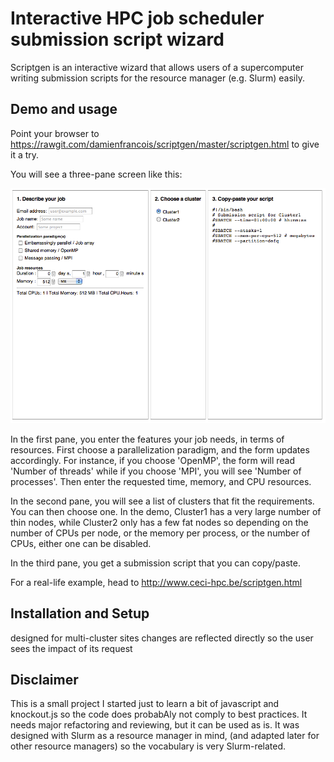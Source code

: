 Interactive HPC job scheduler submission script wizard
======================================================

Scriptgen is an interactive wizard that allows users of a supercomputer writing submission scripts for the resource manager (e.g. Slurm) easily.

Demo and usage
--------------

Point your browser to https://rawgit.com/damienfrancois/scriptgen/master/scriptgen.html to give it a try.

You will see a three-pane screen like this:

![screenshot](https://github.com/damienfrancois/scriptgen/blob/master/img/screenshot.png)

In the first pane, you enter the features your job needs, in terms of resources. First choose a parallelization paradigm, and the form updates accordingly. For instance, if you choose 'OpenMP', the form will read 'Number of threads' while if you choose 'MPI', you will see 'Number of processes'. Then enter the requested time, memory, and CPU resources.

In the second pane, you will see a list of clusters that fit the requirements. You can then choose one. In the demo, Cluster1 has a very large number of thin nodes, while Cluster2 only has a few fat nodes so depending on the number of CPUs per node, or the memory per process, or the number of CPUs, either one can be disabled. 

In the third pane, you get a submission script that you can copy/paste.

For a real-life example, head to <http://www.ceci-hpc.be/scriptgen.html>

Installation and Setup
----------------------

designed for multi-cluster sites
changes are reflected directly so the user sees the impact of its request

Disclaimer
----------

This is a small project I started just to learn a bit of javascript and knockout.js so the code does probabAly not comply to best practices. It needs major refactoring and reviewing, but it can be used as is. It was designed with Slurm as a resource manager in mind, (and adapted later for other resource managers) so the vocabulary is very Slurm-related.
